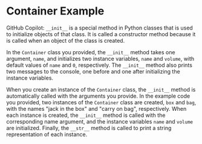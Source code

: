 # Container Example

GitHub Copilot: `__init__` is a special method in Python classes that is used to initialize objects of that class. It is called a constructor method because it is called when an object of the class is created.

In the `Container` class you provided, the `__init__` method takes one argument, `name`, and initializes two instance variables, `name` and `volume`, with default values of `name` and `0`, respectively. The `__init__` method also prints two messages to the console, one before and one after initializing the instance variables.

When you create an instance of the `Container` class, the `__init__` method is automatically called with the arguments you provide. In the example code you provided, two instances of the `Container` class are created, `box` and `bag`, with the names "jack in the box" and "carry on bag", respectively. When each instance is created, the `__init__` method is called with the corresponding name argument, and the instance variables `name` and `volume` are initialized. Finally, the `__str__` method is called to print a string representation of each instance.